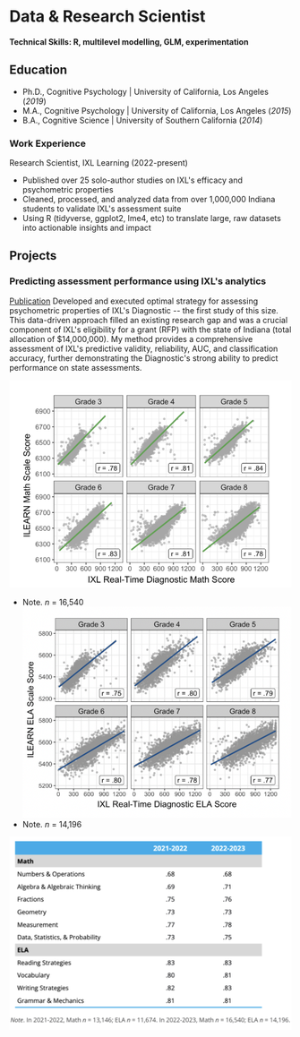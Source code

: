 # Data & Research Scientist

#### Technical Skills: R, multilevel modelling, GLM, experimentation

## Education
- Ph.D., Cognitive Psychology | University of California, Los Angeles (_2019_)								       		
- M.A., Cognitive Psychology	|  University of California, Los Angeles (_2015_)	 			        		
- B.A., Cognitive Science | University of Southern California (_2014_)
  
### Work Experience
Research Scientist, IXL Learning (2022-present)
- Published over 25 solo-author studies on IXL's efficacy and psychometric properties
- Cleaned, processed, and analyzed data from over 1,000,000 Indiana students to validate IXL's assessment suite
- Using R (tidyverse, ggplot2, lme4, etc) to translate large, raw datasets into actionable insights and impact

## Projects

### Predicting assessment performance using IXL's analytics
[Publication]([https://www.ixl.com/materials/us/research/Predicting_Performance_on_ILEARN.pdf])
Developed and executed optimal strategy for assessing psychometric properties of IXL's Diagnostic -- the first study of this size. This data-driven approach filled an existing research gap and was a crucial component of IXL's eligibility for a grant (RFP) with the state of Indiana (total allocation of $14,000,000). My method provides a comprehensive assessment of IXL's predictive validity, reliability, AUC, and classification accuracy, further demonstrating the Diagnostic's strong ability to predict performance on state assessments.

![ILEARN-Math](/img/ilearn-math-scatter.png)
- Note. _n_ = 16,540
![ILEARN-ELA](/img/ilearn-ela-scatter.png)
- Note. _n_ = 14,196

![ILEARN-AUC](ilearn-auc-by-strand.png)

